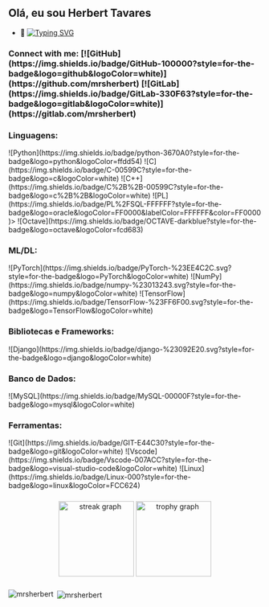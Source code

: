 ## Olá, eu sou Herbert Tavares

- 🌱 [![Typing SVG](https://readme-typing-svg.demolab.com?font=Fira+Code&weight=200&size=16&pause=1000&width=435&lines=Um+estudante+de+eletr%C3%B4nica;Estou+atualmente+aprendendo+tensorflow+e+pytorch)](https://git.io/typing-svg)

<h3 align="left">Connect with me:
  [![GitHub](https://img.shields.io/badge/GitHub-100000?style=for-the-badge&logo=github&logoColor=white)](https://github.com/mrsherbert)
  [![GitLab](https://img.shields.io/badge/GitLab-330F63?style=for-the-badge&logo=gitlab&logoColor=white)](https://gitlab.com/mrsherbert)
</h3>
<p align="left">
</p>

<h3 align="left">Linguagens:</h3>
  ![Python](https://img.shields.io/badge/python-3670A0?style=for-the-badge&logo=python&logoColor=ffdd54)
  ![C](https://img.shields.io/badge/C-00599C?style=for-the-badge&logo=c&logoColor=white)
  ![C++](https://img.shields.io/badge/C%2B%2B-00599C?style=for-the-badge&logo=c%2B%2B&logoColor=white)
  ![PL](https://img.shields.io/badge/PL%2FSQL-FFFFFF?style=for-the-badge&logo=oracle&logoColor=FF0000&labelColor=FFFFFF&color=FF0000)>
  ![Octave](https://img.shields.io/badge/OCTAVE-darkblue?style=for-the-badge&logo=octave&logoColor=fcd683)

<h3 align="left">ML/DL:</h3>
  ![PyTorch](https://img.shields.io/badge/PyTorch-%23EE4C2C.svg?style=for-the-badge&logo=PyTorch&logoColor=white)
  ![NumPy](https://img.shields.io/badge/numpy-%23013243.svg?style=for-the-badge&logo=numpy&logoColor=white)
  ![TensorFlow](https://img.shields.io/badge/TensorFlow-%23FF6F00.svg?style=for-the-badge&logo=TensorFlow&logoColor=white)

<h3 align="left">Bibliotecas e Frameworks:</h3>
  ![Django](https://img.shields.io/badge/django-%23092E20.svg?style=for-the-badge&logo=django&logoColor=white)

<h3 align="left">Banco de Dados:</h3>
  ![MySQL](https://img.shields.io/badge/MySQL-00000F?style=for-the-badge&logo=mysql&logoColor=white)

<h3 align="left">Ferramentas:</h3>
  ![Git](https://img.shields.io/badge/GIT-E44C30?style=for-the-badge&logo=git&logoColor=white)
  ![Vscode](https://img.shields.io/badge/Vscode-007ACC?style=for-the-badge&logo=visual-studio-code&logoColor=white)
  ![Linux](https://img.shields.io/badge/Linux-000?style=for-the-badge&logo=linux&logoColor=FCC624)

###

<div align="center">
  <img src="https://streak-stats.demolab.com?user=maurodesouza&locale=en&mode=daily&theme=dracula&hide_border=false&border_radius=5&order=3" height="150" alt="streak graph"  />
  <img src="https://github-profile-trophy.vercel.app?username=maurodesouza&theme=dracula&column=-1&row=1&margin-w=8&margin-h=8&no-bg=false&no-frame=false&order=4" height="150" alt="trophy graph"  />
</div>

###

<p><img align="left" src="https://github-readme-stats.vercel.app/api/top-langs?username=mrsherbert&show_icons=true&locale=en&layout=compact" alt="mrsherbert" /></p>

<p>&nbsp;<img align="center" src="https://github-readme-stats.vercel.app/api?username=mrsherbert&show_icons=true&locale=en" alt="mrsherbert" /></p>

###